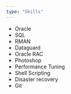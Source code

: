 ```yaml
---
type: "Skills"
---
```


* Oracle
* SQL
* RMAN
* Dataguard
* Oracle RAC
* Photoshop
* Performance Tuning
* Shell Scripting
* Disaster recovery
* Git 

